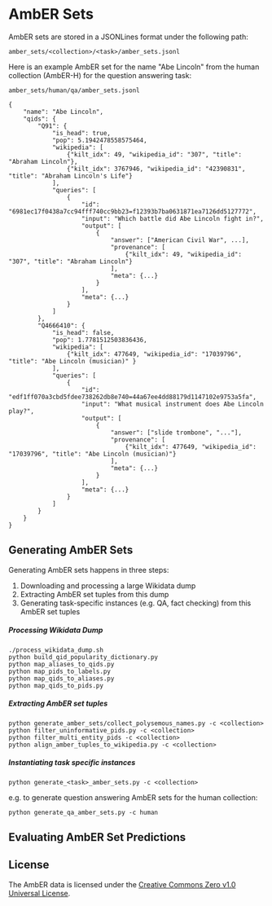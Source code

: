 # AmbER Sets

AmbER sets are stored in a JSONLines format under the following path: 

`amber_sets/<collection>/<task>/amber_sets.jsonl`

Here is an example AmbER set for the name "Abe Lincoln" from the human collection (AmbER-H) for the question answering task:

`amber_sets/human/qa/amber_sets.jsonl`
```
{
    "name": "Abe Lincoln",
    "qids": {
        "Q91": {
            "is_head": true,
            "pop": 5.1942478558575464,
            "wikipedia": [
                {"kilt_idx": 49, "wikipedia_id": "307", "title": "Abraham Lincoln"},
                {"kilt_idx": 3767946, "wikipedia_id": "42390831", "title": "Abraham Lincoln's Life"}
            ],
            "queries": [
                {
                    "id": "6981ec17f0438a7cc94fff740cc9bb23=f12393b7ba0631871ea7126dd5127772",
                    "input": "Which battle did Abe Lincoln fight in?",
                    "output": [
                        {
                            "answer": ["American Civil War", ...],
                            "provenance": [
                                {"kilt_idx": 49, "wikipedia_id": "307", "title": "Abraham Lincoln"}
                            ],
                            "meta": {...}
                        }
                    ],
                    "meta": {...}
                }
            ]
        },
        "Q4666410": {
            "is_head": false,
            "pop": 1.7781512503836436,
            "wikipedia": [
                {"kilt_idx": 477649, "wikipedia_id": "17039796", "title": "Abe Lincoln (musician)" }
            ],
            "queries": [
                {
                    "id": "edf1ff070a3cbd5fdee738262db8e740=44a67ee4dd88179d1147102e9753a5fa",
                    "input": "What musical instrument does Abe Lincoln play?",
                    "output": [
                        {
                            "answer": ["slide trombone", "..."],
                            "provenance": [
                                {"kilt_idx": 477649, "wikipedia_id": "17039796", "title": "Abe Lincoln (musician)"}
                            ],
                            "meta": {...}
                        }
                    ],
                    "meta": {...}
                }
            ]
        }
    }
}
```

## Generating AmbER Sets
Generating AmbER sets happens in three steps:

1. Downloading and processing a large Wikidata dump
2. Extracting AmbER set tuples from this dump
3. Generating task-specific instances (e.g. QA, fact checking) from this AmbER set tuples

##### Processing Wikidata Dump

```
./process_wikidata_dump.sh
python build_qid_popularity_dictionary.py
python map_aliases_to_qids.py
python map_pids_to_labels.py
python map_qids_to_aliases.py
python map_qids_to_pids.py
```

##### Extracting AmbER set tuples
```
python generate_amber_sets/collect_polysemous_names.py -c <collection>
python filter_uninformative_pids.py -c <collection>
python filter_multi_entity_pids -c <collection>
python align_amber_tuples_to_wikipedia.py -c <collection>
```

##### Instantiating task specific instances

```
python generate_<task>_amber_sets.py -c <collection>
```

e.g. to generate question answering AmbER sets for the human collection:
```
python generate_qa_amber_sets.py -c human
```

## Evaluating AmbER Set Predictions


## License
The AmbER data is licensed under the [Creative Commons Zero v1.0 Universal License](https://creativecommons.org/publicdomain/zero/1.0/).
